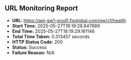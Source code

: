 ## URL Monitoring Report

- **URL:** https://api-gw1-prod1.fisglobal.com/gw/v1/health
- **Start Time:** 2025-05-27T18:19:28.847689
- **End Time:** 2025-05-27T18:19:29.161146
- **Total Time Taken:** 0.313457 seconds
- **HTTP Status Code:** 200
- **Status:** Success
- **Failure Reason:** N/A
